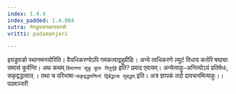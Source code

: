 ```yaml
---
index: 1.4.4
index_padded: 1.4.004
sutra: नेयङुवङस्थानावस्त्री
vritti: padamanjari

---
```

इयङुवङो स्थानमनयोरिति। वैयधिकरण्येऽपि गमकत्वाद्वहुव्रीहिः। अन्ये त्वधिकरणे ल्युटं विधाय कर्तरि षष्ठ्याः समासं कुर्वन्ति। अथ कथम् `विमानना सुभ्रु कुतः पितुर्गृहे` इति? प्रमाद एवायम्। अन्येत्वाहुः-अनित्योऽयं प्रतिषेधः, सकृद्वद्धत्वात् । तथा च परिभाषा-`सकृद्वद्धमनित्यं द्विर्बद्धञ्च सुबद्धम्` इति। अत्र ज्ञापकं तदो दावचनमित्याहुः।।
पदमञ्जरी